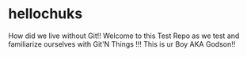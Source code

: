 # hellochuks
How did we live without Git!! 
Welcome to this Test Repo as we test and familiarize ourselves with Git'N Things !!!
This is ur Boy AKA Godson!!
